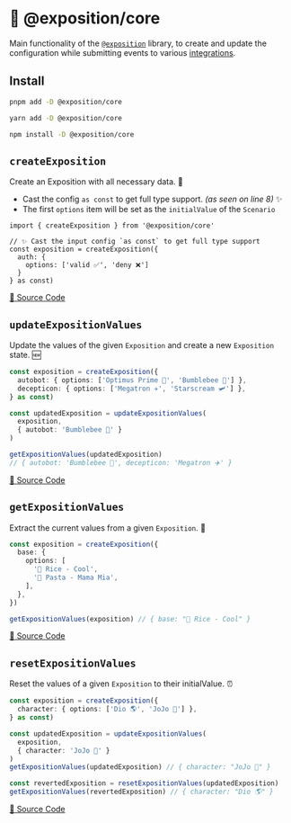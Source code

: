 # 🌱 @exposition/core

<!-- This file will also be automatically included in the main documentation -->
<!-- ../../docs/src/packages/core.md -->

Main functionality of the [`@exposition`](https://h2xd.github.io/exposition/) library,
to create and update the configuration while 
submitting events to various [integrations](https://h2xd.github.io/exposition/packages/integrations.html).

## Install

```sh
pnpm add -D @exposition/core
```

```sh
yarn add -D @exposition/core
```

```sh
npm install -D @exposition/core
```

## `createExposition`

Create an Exposition with all necessary data. 🔮

- Cast the config `as const` to get full type support. _(as seen on line 8)_ ✨
- The first `options` item will be set as the `initialValue` of the `Scenario`

```ts{8}
import { createExposition } from '@exposition/core'

// ✨ Cast the input config `as const` to get full type support
const exposition = createExposition({
  auth: {
    options: ['valid ✅', 'deny ❌']
  }
} as const)
```

[🔗 Source Code](https://github.com/h2xd/exposition/blob/main/packages/core/functions/createExposition.ts)

## `updateExpositionValues`

Update the values of the given `Exposition` and create a new `Exposition` state. 🆕

```ts
const exposition = createExposition({
  autobot: { options: ['Optimus Prime 🚚', 'Bumblebee 🚗'] },
  decepticon: { options: ['Megatron ✈️', 'Starscream 🛩️'] },
} as const)

const updatedExposition = updateExpositionValues(
  exposition,
  { autobot: 'Bumblebee 🚗' }
)

getExpositionValues(updatedExposition)
// { autobot: 'Bumblebee 🚗', decepticon: 'Megatron ✈️' }
```

[🔗 Source Code](https://github.com/h2xd/exposition/blob/main/packages/core/functions/updateExpositionValues.ts)

## `getExpositionValues`

Extract the current values from a given `Exposition`. 📃

```ts
const exposition = createExposition({
  base: {
    options: [
      '🍚 Rice - Cool',
      '🍝 Pasta - Mama Mia',
    ],
  },
})

getExpositionValues(exposition) // { base: "🍚 Rice - Cool" }
```

[🔗 Source Code](https://github.com/h2xd/exposition/blob/main/packages/core/functions/getExpositionValues.ts)

## `resetExpositionValues`

Reset the values of a given `Exposition` to their initialValue. ⏰

```ts
const exposition = createExposition({
  character: { options: ['Dio 🌎', 'JoJo 🌟'] },
} as const)

const updatedExposition = updateExpositionValues(
  exposition,
  { character: 'JoJo 🌟' }
)
getExpositionValues(updatedExposition) // { character: "JoJo 🌟" }

const revertedExposition = resetExpositionValues(updatedExposition)
getExpositionValues(revertedExposition) // { character: "Dio 🌎" }
```

[🔗 Source Code](https://github.com/h2xd/exposition/blob/main/packages/core/functions/resetExpositionValues.ts)
